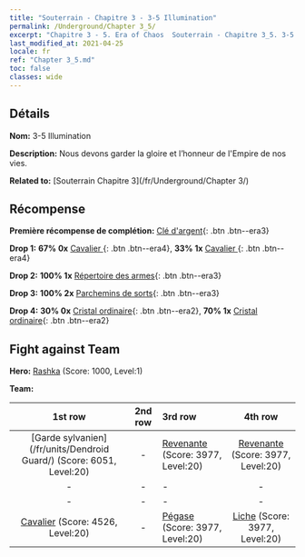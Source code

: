 ```yaml
---
title: "Souterrain - Chapitre 3 - 3-5 Illumination"
permalink: /Underground/Chapter 3_5/
excerpt: "Chapitre 3 - 5. Era of Chaos  Souterrain - Chapitre 3_5. 3-5 Illumination"
last_modified_at: 2021-04-25
locale: fr
ref: "Chapter 3_5.md"
toc: false
classes: wide
---
```


## Détails

 **Nom:** 3-5 Illumination

 **Description:** Nous devons garder la gloire et l’honneur de l'Empire de nos vies.

 **Related to:** [Souterrain Chapitre 3](/fr/Underground/Chapter 3/)

## Récompense

 **Première récompense de complétion:** [Clé d'argent](/ItemsFR/con_693/){: .btn .btn--era3}

 **Drop 1:** **67% 0x** [Cavalier ](/ItemsFR/unt_195/){: .btn .btn--era4}, **33% 1x** [Cavalier ](/ItemsFR/unt_195/){: .btn .btn--era4}

 **Drop 2:** **100% 1x** [Répertoire des armes](/ItemsFR/mat_18/){: .btn .btn--era3}

 **Drop 3:** **100% 2x** [Parchemins de sorts](/ItemsFR/con_694/){: .btn .btn--era3}

 **Drop 4:** **30% 0x** [Cristal ordinaire](/ItemsFR/mat_11/){: .btn .btn--era2}, **70% 1x** [Cristal ordinaire](/ItemsFR/mat_11/){: .btn .btn--era2}


## Fight against Team
 **Hero:** [Rashka](/fr/heroes/Rashka/) (Score: 1000, Level:1)

 **Team:**


  | 1st row | 2nd row | 3rd row | 4th row |
  |:----:|:----:|:----|:----:|
  | [Garde sylvanien](/fr/units/Dendroid Guard/) (Score: 6051, Level:20)  | - | [Revenante](/fr/units/Wight/) (Score: 3977, Level:20)  | [Revenante](/fr/units/Wight/) (Score: 3977, Level:20)  |
  | - | - | - | - |
  | - | - | - | - |
  | [Cavalier](/fr/units/Cavalier/) (Score: 4526, Level:20)  | - | [Pégase](/fr/units/Pegasus/) (Score: 3977, Level:20)  | [Liche](/fr/units/Lich/) (Score: 3977, Level:20)  |


